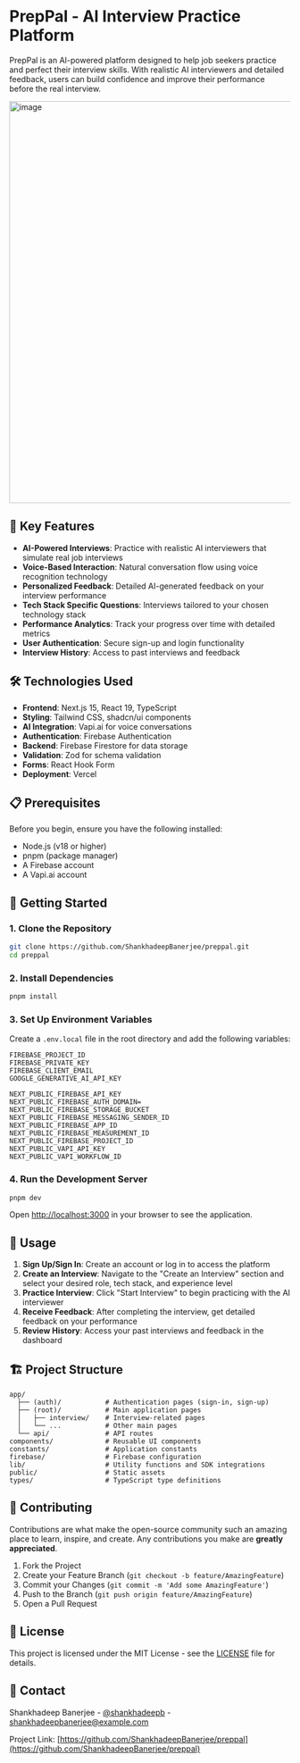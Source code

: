 # PrepPal - AI Interview Practice Platform
<p>
  PrepPal is an AI-powered platform designed to help job seekers practice and perfect their interview skills. With realistic AI interviewers and detailed feedback, users can build confidence and improve their performance before the real interview.
</p>
<img width="1080" height="720" alt="image" src="https://github.com/user-attachments/assets/bee227f9-9431-4a09-a76f-a70121181d16" />
<p></p>



## 🌟 Key Features

- **AI-Powered Interviews**: Practice with realistic AI interviewers that simulate real job interviews
- **Voice-Based Interaction**: Natural conversation flow using voice recognition technology
- **Personalized Feedback**: Detailed AI-generated feedback on your interview performance
- **Tech Stack Specific Questions**: Interviews tailored to your chosen technology stack
- **Performance Analytics**: Track your progress over time with detailed metrics
- **User Authentication**: Secure sign-up and login functionality
- **Interview History**: Access to past interviews and feedback

## 🛠️ Technologies Used

- **Frontend**: Next.js 15, React 19, TypeScript
- **Styling**: Tailwind CSS, shadcn/ui components
- **AI Integration**: Vapi.ai for voice conversations
- **Authentication**: Firebase Authentication
- **Backend**: Firebase Firestore for data storage
- **Validation**: Zod for schema validation
- **Forms**: React Hook Form
- **Deployment**: Vercel

## 📋 Prerequisites

Before you begin, ensure you have the following installed:

- Node.js (v18 or higher)
- pnpm (package manager)
- A Firebase account
- A Vapi.ai account

## 🚀 Getting Started

### 1. Clone the Repository

```bash
git clone https://github.com/ShankhadeepBanerjee/preppal.git
cd preppal
```

### 2. Install Dependencies

```bash
pnpm install
```

### 3. Set Up Environment Variables

Create a `.env.local` file in the root directory and add the following variables:

```env
FIREBASE_PROJECT_ID
FIREBASE_PRIVATE_KEY
FIREBASE_CLIENT_EMAIL
GOOGLE_GENERATIVE_AI_API_KEY

NEXT_PUBLIC_FIREBASE_API_KEY
NEXT_PUBLIC_FIREBASE_AUTH_DOMAIN=
NEXT_PUBLIC_FIREBASE_STORAGE_BUCKET
NEXT_PUBLIC_FIREBASE_MESSAGING_SENDER_ID
NEXT_PUBLIC_FIREBASE_APP_ID
NEXT_PUBLIC_FIREBASE_MEASUREMENT_ID
NEXT_PUBLIC_FIREBASE_PROJECT_ID
NEXT_PUBLIC_VAPI_API_KEY
NEXT_PUBLIC_VAPI_WORKFLOW_ID
```

### 4. Run the Development Server

```bash
pnpm dev
```

Open [http://localhost:3000](http://localhost:3000) in your browser to see the application.

## 📖 Usage

1. **Sign Up/Sign In**: Create an account or log in to access the platform
2. **Create an Interview**: Navigate to the "Create an Interview" section and select your desired role, tech stack, and experience level
3. **Practice Interview**: Click "Start Interview" to begin practicing with the AI interviewer
4. **Receive Feedback**: After completing the interview, get detailed feedback on your performance
5. **Review History**: Access your past interviews and feedback in the dashboard

## 🏗️ Project Structure

```
app/
  ├── (auth)/           # Authentication pages (sign-in, sign-up)
  ├── (root)/           # Main application pages
  │   ├── interview/    # Interview-related pages
  │   └── ...           # Other main pages
  └── api/              # API routes
components/             # Reusable UI components
constants/              # Application constants
firebase/               # Firebase configuration
lib/                    # Utility functions and SDK integrations
public/                 # Static assets
types/                  # TypeScript type definitions
```

## 🤝 Contributing

Contributions are what make the open-source community such an amazing place to learn, inspire, and create. Any contributions you make are **greatly appreciated**.

1. Fork the Project
2. Create your Feature Branch (`git checkout -b feature/AmazingFeature`)
3. Commit your Changes (`git commit -m 'Add some AmazingFeature'`)
4. Push to the Branch (`git push origin feature/AmazingFeature`)
5. Open a Pull Request

## 📄 License

This project is licensed under the MIT License - see the [LICENSE](LICENSE) file for details.

## 📧 Contact

Shankhadeep Banerjee - [@shankhadeepb](https://twitter.com/shankhadeepb) - shankhadeepbanerjee@example.com

Project Link: [https://github.com/ShankhadeepBanerjee/preppal](https://github.com/ShankhadeepBanerjee/preppal)
